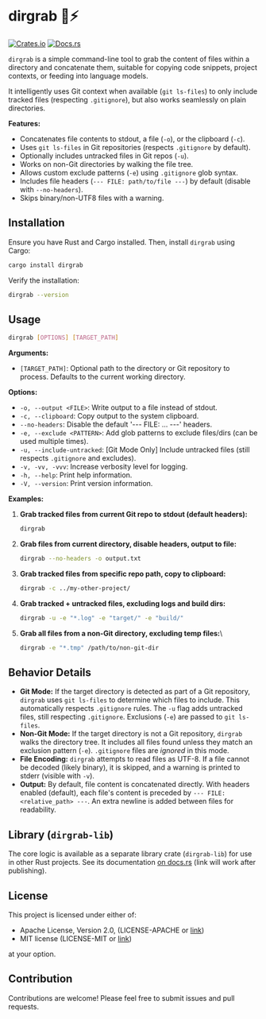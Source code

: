 # dirgrab 📁⚡

[![Crates.io](https://img.shields.io/crates/v/dirgrab.svg)](https://crates.io/crates/dirgrab) <!-- Update link/version later -->
[![Docs.rs](https://docs.rs/dirgrab-lib/badge.svg)](https://docs.rs/dirgrab-lib) <!-- Update link/version later -->
<!-- Add build status badge from GitHub Actions if you set that up -->

`dirgrab` is a simple command-line tool to grab the content of files within a directory and concatenate them, suitable for copying code snippets, project contexts, or feeding into language models.

It intelligently uses Git context when available (`git ls-files`) to only include tracked files (respecting `.gitignore`), but also works seamlessly on plain directories.

**Features:**

* Concatenates file contents to stdout, a file (`-o`), or the clipboard (`-c`).
* Uses `git ls-files` in Git repositories (respects `.gitignore` by default).
* Optionally includes untracked files in Git repos (`-u`).
* Works on non-Git directories by walking the file tree.
* Allows custom exclude patterns (`-e`) using `.gitignore` glob syntax.
* Includes file headers (`--- FILE: path/to/file ---`) by default (disable with `--no-headers`).
* Skips binary/non-UTF8 files with a warning.

## Installation

Ensure you have Rust and Cargo installed. Then, install `dirgrab` using Cargo:

```bash
cargo install dirgrab
```

Verify the installation:

```bash
dirgrab --version
```

## Usage

```bash
dirgrab [OPTIONS] [TARGET_PATH]
```

**Arguments:**

* `[TARGET_PATH]`: Optional path to the directory or Git repository to process. Defaults to the current working directory.

**Options:**

* `-o, --output <FILE>`: Write output to a file instead of stdout.
* `-c, --clipboard`: Copy output to the system clipboard.
* `--no-headers`: Disable the default '--- FILE: ... ---' headers.
* `-e, --exclude <PATTERN>`: Add glob patterns to exclude files/dirs (can be used multiple times).
* `-u, --include-untracked`: [Git Mode Only] Include untracked files (still respects `.gitignore` and excludes).
* `-v, -vv, -vvv`: Increase verbosity level for logging.
* `-h, --help`: Print help information.
* `-V, --version`: Print version information.

**Examples:**

1. **Grab tracked files from current Git repo to stdout (default headers):**

    ```bash
    dirgrab
    ```

2. **Grab files from current directory, disable headers, output to file:**

    ```bash
    dirgrab --no-headers -o output.txt
    ```

3. **Grab tracked files from specific repo path, copy to clipboard:**

    ```bash
    dirgrab -c ../my-other-project/
    ```

4. **Grab tracked + untracked files, excluding logs and build dirs:**

    ```bash
    dirgrab -u -e "*.log" -e "target/" -e "build/"
    ```

5. **Grab all files from a non-Git directory, excluding temp files:**\

    ```bash
    dirgrab -e "*.tmp" /path/to/non-git-dir
    ```

## Behavior Details

* **Git Mode:** If the target directory is detected as part of a Git repository, `dirgrab` uses `git ls-files` to determine which files to include. This automatically respects `.gitignore` rules. The `-u` flag adds untracked files, still respecting `.gitignore`. Exclusions (`-e`) are passed to `git ls-files`.
* **Non-Git Mode:** If the target directory is not a Git repository, `dirgrab` walks the directory tree. It includes all files found unless they match an exclusion pattern (`-e`). `.gitignore` files are *ignored* in this mode.
* **File Encoding:** `dirgrab` attempts to read files as UTF-8. If a file cannot be decoded (likely binary), it is skipped, and a warning is printed to stderr (visible with `-v`).
* **Output:** By default, file content is concatenated directly. With headers enabled (default), each file's content is preceded by `--- FILE: <relative_path> ---`. An extra newline is added between files for readability.

## Library (`dirgrab-lib`)

The core logic is available as a separate library crate (`dirgrab-lib`) for use in other Rust projects. See its documentation [on docs.rs](https://docs.rs/dirgrab-lib) (link will work after publishing).

## License

This project is licensed under either of:

* Apache License, Version 2.0, (LICENSE-APACHE or [link](http://www.apache.org/licenses/LICENSE-2.0))
* MIT license (LICENSE-MIT or [link](http://opensource.org/licenses/MIT))

at your option.

## Contribution

Contributions are welcome! Please feel free to submit issues and pull requests.

